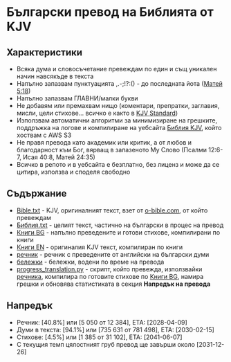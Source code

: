 # Български превод на Библията от KJV


## Характеристики
- Всяка дума и словосъчетание превеждам по един и същ уникален начин навсякъде в текста
- Напълно запазвам пунктуацията ,.-;!?:() - до последната йота (<u title="Докато небето и земята не минат, ни една йота или ни една точка не ще по никой начин мине от закона, докато всичко не се изпълни.">Матей 5:18</u>)
- Напълно запазвам ГЛАВНИ/малки букви
- Не добавям или премахвам нищо (коментари, препратки, заглавия, мисли, цели стихове... всичко е както в [KJV Standard](https://www.kingjamesbibleonline.org))
- Използвам автоматични алгоритми за минимизиране на грешките, поддръжка на логове и компилиране на уебсайта [Библия KJV](http://site-for-kjv-bg-translation.s3-website-us-east-1.amazonaws.com/), който хоствам с AWS S3
- Не правя превода като академик или критик, а от любов и благодарност към Бог, вярващ в запазеното Му Слово (Псалми 12:6-7, Исая 40:8, Матей 24:35)
- Всичко в репото и в уебсайта е безплатно, без лиценз и може да се цитира, използва и споделя свободно


## Съдържание
- [Bible.txt](https://github.com/TraxData313/KJV-BG-translation/blob/main/kjb-en/Bible.txt) - KJV, оригиналният текст, взет от [o-bible.com](https://www.o-bible.com/download/kjv.txt), от който превеждам
- [Библия.txt](https://github.com/TraxData313/KJV-BG-translation/blob/main/kjb-bg/%D0%91%D0%B8%D0%B1%D0%BB%D0%B8%D1%8F.txt) - целият текст, частично на български в процес на превод
- [Книги BG](https://github.com/TraxData313/KJV-BG-translation/tree/main/kjb-bg/compiled_text_by_books) - напълно преведените и готови стихове, компилирани по книги
- [Книги EN](https://github.com/TraxData313/KJV-BG-translation/tree/main/kjb-en/compiled_text_by_books) - оригиналия KJV текст, компилиран по книги
- [речник](https://github.com/TraxData313/KJV-BG-translation/blob/main/%D1%80%D0%B5%D1%87%D0%BD%D0%B8%D0%BA.txt) - речник с преведените от английски на български думи
- [бележки](https://github.com/TraxData313/KJV-BG-translation/blob/main/translation_decision_notes.txt) - бележки, водени по време на превода
- [progress_translation.py](https://github.com/TraxData313/KJV-BG-translation/blob/main/progress_translation.py) - скрипт, който превежда, използвайки [речника](https://github.com/TraxData313/KJV-BG-translation/blob/main/%D1%80%D0%B5%D1%87%D0%BD%D0%B8%D0%BA.txt), компилира по готовите стихове по [Книги BG](https://github.com/TraxData313/KJV-BG-translation/tree/main/kjb-bg/compiled_text_by_books), намира грешки и обновява статистиката в секция **Напредък на превода**


## Напредък
- Речник: [40.8%] или [5 050 от 12 384], ETA: [2028-04-09]
- Думи в текста: [94.1%] или [735 631 от 781 498], ETA: [2030-02-15]
- Стихове: [4.5%] или [1 385 от 31 102], ETA: [2041-06-07]
- С текущия темп цялостният груб превод ще завърши около [2031-12-26]
